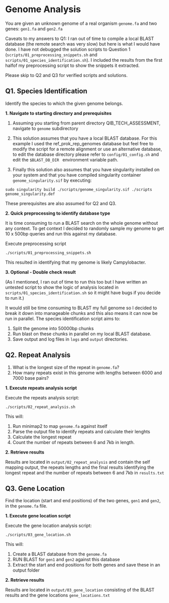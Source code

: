 # Genome Analysis

You are given an unknown genome of a real organism `genome.fa` and two genes: `gen1.fa` and `gen2.fa`

Caveats to my answers to Q1: I ran out of time to compile a local BLAST database (the remote search was very slow) but here is what I would have done. I have not debugged the solution scripts to Question 1 (`scripts/01_preprocessing_snippets.sh` and `scripts/01_species_identification.sh`). I included the results from the first halfof my preprocessing script to show the snippets it extracted.

Please skip to Q2 and Q3 for verified scripts and solutions.


## Q1. Species Identification

Identify the species to which the given genome belongs.

**1. Navigate to starting directory and prerequisites**

1. Assuming you starting from parent directory QIB_TECH_ASSESSMENT, navigate to `genome` subdirectory

2. This solution assumes that you have a local BLAST database. For this example I used the ref_prok_rep_genomes database but feel free to modify the script for a remote alignment or use an alternative database, to edit the database directory please refer to `config/01_config.sh` and edit the `$BLAST_DB_DIR ` environment variable path.

3. Finally this solution also assumes that you have singularity installed on your system and that you have compiled singularity container `genome_singularity.sif` by executing:

```
sudo singularity build ./scripts/genome_singularity.sif ./scripts genome_singularity.def
```

These prerequisites are also assumed for Q2 and Q3.

**2. Quick preprocessing to identify database type**

It is time consuming to run a BLAST search on the whole genome without any context. To get context I decided to randomly sample my genome to get 10 x 500bp queries and run this against my database.

Execute preprocessing script 

```
./scripts/01_preprocessing_snippets.sh
```
This resulted in identifying that my genome is likely Campylobacter.

**3. Optional - Double check result**

(As I mentioned, I ran out of time to run this too but I have written an untested script to show the logic of analysis located in ```scripts/01_species_identification.sh``` so it might have bugs if you decide to run it.)

It would still be time consuming to BLAST my full genome so I decided to break it down into manageable chunks and this also means it can now be run in parallel. The species identification script aims to:
1. Split the genome into 50000bp chunks
2. Run blast on these chunks in parallel on my local BLAST database.
3. Save output and log files in `logs` and `output` directories.


## Q2. Repeat Analysis

1. What is the longest size of the repeat in `genome.fa`?
2. How many repeats exist in this genome with lengths between 6000 and 7000 base pairs?

**1. Execute repeats analysis script**

Execute the repeats analysis script:
```
./scripts/02_repeat_analysis.sh
```
This will:
1. Run minimap2 to map `genome.fa` against itself
2. Parse the output file to identify repeats and calculate their lenghts
3. Calculate the longest repeat
4. Count the number of repeats between 6 and 7kb in length.

**2. Retrieve results**

Results are located in `output/02_repeat_analysis` and contain the self mapping output, the repeats lengths and the final results identifying the longest repeat and the number of repeats between 6 and 7kb in `results.txt`


## Q3. Gene Location

Find the location (start and end positions) of the two genes, `gen1` and `gen2`, in the `genome.fa` file.

**1. Execute gene location script**

Execute the gene location analysis script:

```
./scripts/03_gene_location.sh
```

This will:
1. Create a BLAST database from the `genome.fa`
2. RUN BLAST for `gen1` and `gen2` against this database
3. Extract the start and end positions for both genes and save these in an output folder

**2. Retrieve results**

Results are located in `output/03_gene_location`  consisting of the BLAST results and the gene locations `gene_locations.txt`